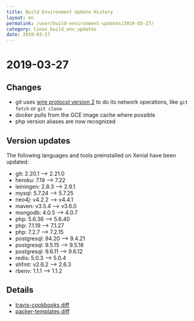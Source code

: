 ```yaml
---
title: Build Environment Update History
layout: en
permalink: /user/build-environment-updates/2019-03-27/
category: linux_build_env_updates
date: 2019-03-27
---
```


# 2019-03-27

## Changes
- git uses [wire protocol version 2](https://github.com/git/git/blob/master/Documentation/technical/protocol-v2.txt) to do its network operations, like `git fetch` or `git clone`
- docker pulls from the GCE image cache where possible
- php version aliases are now recognized

## Version updates

The following languages and tools preinstalled on Xenial have been updated:
- git: 2.20.1 --> 2.21.0
- heroku: 7.19 --> 7.22
- leiningen: 2.8.3 --> 2.9.1
- mysql: 5.7.24 --> 5.7.25
- neo4j: v4.2.2 --> v4.4.1
- maven: v3.5.4 --> v3.6.0
- mongodb: 4.0.5 --> 4.0.7
- php: 5.6.36 --> 5.6.40
- php: 7.1.19 --> 7.1.27
- php: 7.2.7 --> 7.2.15
- postgresql: 94.20 --> 9.4.21
- postgresql: 9.5.15 --> 9.5.16
- postgresql: 9.6.11 --> 9.6.12
- redis: 5.0.3 --> 5.0.4
- shfmt: v2.6.2 --> 2.6.3
- rbenv: 1.1.1 --> 1.1.2

## Details

- [travis-cookbooks diff](https://github.com/travis-ci/travis-cookbooks/compare/f9b6c9e...42e42e4)
- [packer-templates diff](https://github.com/travis-ci/packer-templates/compare/7ce7ab5...f909ac5)
